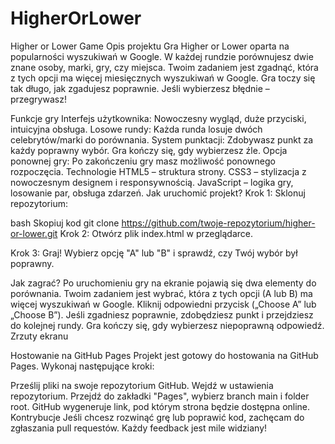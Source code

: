 # HigherOrLower
Higher or Lower Game
Opis projektu
Gra Higher or Lower oparta na popularności wyszukiwań w Google. W każdej rundzie porównujesz dwie znane osoby, marki, gry, czy miejsca. Twoim zadaniem jest zgadnąć, która z tych opcji ma więcej miesięcznych wyszukiwań w Google. Gra toczy się tak długo, jak zgadujesz poprawnie. Jeśli wybierzesz błędnie – przegrywasz!

Funkcje gry
Interfejs użytkownika: Nowoczesny wygląd, duże przyciski, intuicyjna obsługa.
Losowe rundy: Każda runda losuje dwóch celebrytów/marki do porównania.
System punktacji: Zdobywasz punkt za każdy poprawny wybór. Gra kończy się, gdy wybierzesz źle.
Opcja ponownej gry: Po zakończeniu gry masz możliwość ponownego rozpoczęcia.
Technologie
HTML5 – struktura strony.
CSS3 – stylizacja z nowoczesnym designem i responsywnością.
JavaScript – logika gry, losowanie par, obsługa zdarzeń.
Jak uruchomić projekt?
Krok 1: Sklonuj repozytorium:

bash
Skopiuj kod
git clone https://github.com/twoje-repozytorium/higher-or-lower.git
Krok 2: Otwórz plik index.html w przeglądarce.

Krok 3: Graj! Wybierz opcję "A" lub "B" i sprawdź, czy Twój wybór był poprawny.

Jak zagrać?
Po uruchomieniu gry na ekranie pojawią się dwa elementy do porównania.
Twoim zadaniem jest wybrać, która z tych opcji (A lub B) ma więcej wyszukiwań w Google.
Kliknij odpowiedni przycisk („Choose A” lub „Choose B”).
Jeśli zgadniesz poprawnie, zdobędziesz punkt i przejdziesz do kolejnej rundy.
Gra kończy się, gdy wybierzesz niepoprawną odpowiedź.
Zrzuty ekranu

Hostowanie na GitHub Pages
Projekt jest gotowy do hostowania na GitHub Pages. Wykonaj następujące kroki:

Prześlij pliki na swoje repozytorium GitHub.
Wejdź w ustawienia repozytorium.
Przejdź do zakładki "Pages", wybierz branch main i folder root.
GitHub wygeneruje link, pod którym strona będzie dostępna online.
Kontrybucje
Jeśli chcesz rozwinąć grę lub poprawić kod, zachęcam do zgłaszania pull requestów. Każdy feedback jest mile widziany!